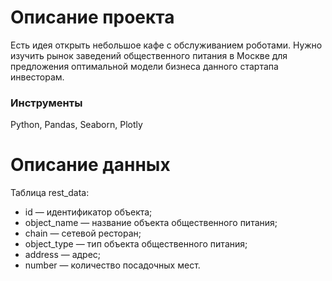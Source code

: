 # Описание проекта
Есть идея открыть небольшое кафе с обслуживанием роботами. Нужно изучить рынок заведений общественного питания в Москве для предложения оптимальной модели бизнеса данного стартапа инвесторам.
### Инструменты
Python, Pandas, Seaborn, Plotly
# Описание данных
Таблица rest_data:
 - id — идентификатор объекта;
 - object_name — название объекта общественного питания;
 - chain — сетевой ресторан;
 - object_type — тип объекта общественного питания;
 - address — адрес;
 - number — количество посадочных мест.
